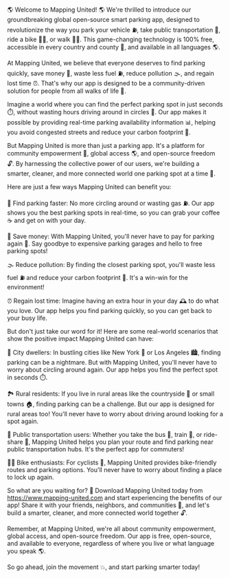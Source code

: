 🌎 Welcome to Mapping United! 🌎 We're thrilled to introduce our groundbreaking global open-source smart parking app, designed to revolutionize the way you park your vehicle ⛽️, take public transportation 🚌, ride a bike 🚴‍♀️, or walk 🏃‍♂️. This game-changing technology is 100% free, accessible in every country and county 💪, and available in all languages 🌎.

At Mapping United, we believe that everyone deserves to find parking quickly, save money 💸, waste less fuel ⛽️, reduce pollution 🌫️, and regain lost time ⏰. That's why our app is designed to be a community-driven solution for people from all walks of life 👣.

Imagine a world where you can find the perfect parking spot in just seconds ⏱️, without wasting hours driving around in circles 🔁. Our app makes it possible by providing real-time parking availability information 📊, helping you avoid congested streets and reduce your carbon footprint 💚.

But Mapping United is more than just a parking app. It's a platform for community empowerment 👥, global access 🌎, and open-source freedom 🔓. By harnessing the collective power of our users, we're building a smarter, cleaner, and more connected world one parking spot at a time 🚀.

Here are just a few ways Mapping United can benefit you:

🔹 Find parking faster: No more circling around or wasting gas ⛽️. Our app shows you the best parking spots in real-time, so you can grab your coffee ☕️ and get on with your day.

💸 Save money: With Mapping United, you'll never have to pay for parking again 🤑. Say goodbye to expensive parking garages and hello to free parking spots!

🌫️ Reduce pollution: By finding the closest parking spot, you'll waste less fuel ⛽️ and reduce your carbon footprint 💚. It's a win-win for the environment!

⏰ Regain lost time: Imagine having an extra hour in your day 🕰️ to do what you love. Our app helps you find parking quickly, so you can get back to your busy life.

But don't just take our word for it! Here are some real-world scenarios that show the positive impact Mapping United can have:

🌃 City dwellers: In bustling cities like New York 🗽️ or Los Angeles 🏙️, finding parking can be a nightmare. But with Mapping United, you'll never have to worry about circling around again. Our app helps you find the perfect spot in seconds ⏱️.

🏞️ Rural residents: If you live in rural areas like the countryside 🌾 or small towns 🏠, finding parking can be a challenge. But our app is designed for rural areas too! You'll never have to worry about driving around looking for a spot again.

🚌 Public transportation users: Whether you take the bus 🚌, train 🚂, or ride-share 🚕, Mapping United helps you plan your route and find parking near public transportation hubs. It's the perfect app for commuters!

🏃‍♀️ Bike enthusiasts: For cyclists 👣, Mapping United provides bike-friendly routes and parking options. You'll never have to worry about finding a place to lock up again.

So what are you waiting for? 🤔 Download Mapping United today from https://www.mapping-united.com and start experiencing the benefits of our app! Share it with your friends, neighbors, and communities 👥, and let's build a smarter, cleaner, and more connected world together 🔓.

Remember, at Mapping United, we're all about community empowerment, global access, and open-source freedom. Our app is free, open-source, and available to everyone, regardless of where you live or what language you speak 🌎.

So go ahead, join the movement 💥, and start parking smarter today!